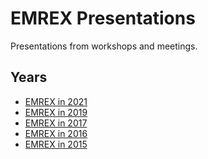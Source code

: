 EMREX Presentations
===================

Presentations from workshops and meetings.

Years
--------

- [EMREX in 2021](2021/README.md)  
- [EMREX in 2019](2019/README.md)  
- [EMREX in 2017](2017/README.md)  
- [EMREX in 2016](2016/README.md)  
- [EMREX in 2015](2015/README.md)


